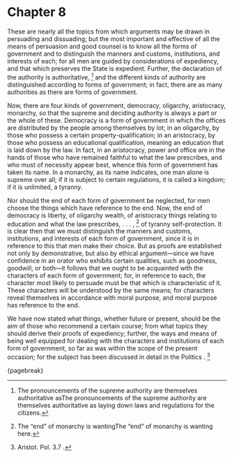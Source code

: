 # Chapter 8


These are nearly all the topics from which arguments may be drawn in persuading and dissuading; but the most important and effective of all the means of persuasion and good counsel is to know all the forms of government and to distinguish the manners and customs, institutions, and interests of each; for all men are guided by considerations of expediency, and that which preserves the State is expedient. Further, the declaration of the authority is authoritative, [^^7_1] and the different kinds of authority are distinguished according to forms of government; in fact, there are as many authorities as there are forms of government. 


Now, there are four kinds of government, democracy, oligarchy, aristocracy, monarchy, so that the supreme and deciding authority is always a part or the whole of these. Democracy is a form of government in which the offices are distributed by the people among themselves by lot; in an oligarchy, by those who possess a certain property-qualification; in an aristocracy, by those who possess an educational qualification, meaning an education that is laid down by the law. In fact, in an aristocracy, power and office are in the hands of those who have remained faithful to what the law prescribes, and who must of necessity appear best, whence this form of government has taken its name. In a monarchy, as its name indicates, one man alone is supreme over all; if it is subject to certain regulations, it is called a kingdom; if it is unlimited, a tyranny. 


Nor should the end of each form of government be neglected, for men choose the things which have reference to the end. Now, the end of democracy is liberty, of oligarchy wealth, of aristocracy things relating to education and what the law prescribes, . . . , [^^7_2] of tyranny self-protection. It is clear then that we must distinguish the manners and customs, institutions, and interests of each form of government, since it is in reference to this that men make their choice. But as proofs are established not only by demonstrative, but also by ethical argument—since we have confidence in an orator who exhibits certain qualities, such as goodness, goodwill, or both—it follows that we ought to be acquainted with the characters of each form of government; for, in reference to each, the character most likely to persuade must be that which is characteristic of it. These characters will be understood by the same means; for characters reveal themselves in accordance with moral purpose, and moral purpose has reference to the end. 


We have now stated what things, whether future or present, should be the aim of those who recommend a certain course; from what topics they should derive their proofs of expediency; further, the ways and means of being well equipped for dealing with the characters and institutions of each form of government, so far as was within the scope of the present occasion; for the subject has been discussed in detail in the Politics . [^^7_3] 




{pagebreak}


[^^7_1]: The pronouncements of the supreme authority are themselves authoritative asThe pronouncements of the supreme authority are themselves authoritative as laying down laws and regulations for the citizens. 

[^^7_2]: The “end” of monarchy is wantingThe “end” of monarchy is wanting here. 

[^^7_3]: Aristot. Pol. 3.7 . 

